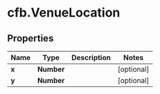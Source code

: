 # cfb.VenueLocation

## Properties
Name | Type | Description | Notes
------------ | ------------- | ------------- | -------------
**x** | **Number** |  | [optional] 
**y** | **Number** |  | [optional] 


